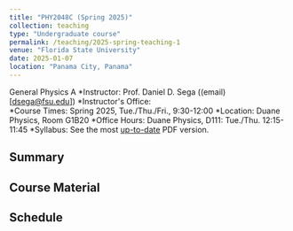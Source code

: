 ```yaml
---
title: "PHY2048C (Spring 2025)"
collection: teaching
type: "Undergraduate course"
permalink: /teaching/2025-spring-teaching-1
venue: "Florida State University"
date: 2025-01-07
location: "Panama City, Panama"
---
```

General Physics A
*Instructor:	Prof. Daniel D. Sega   ((email)[dsega@fsu.edu])
*Instructor's Office:  	
*Course Times: Spring 2025, Tue./Thu./Fri., 9:30-12:00
*Location:	Duane Physics, Room G1B20
*Office Hours:	Duane Physics, D111: Tue./Thu. 12:15-11:45
*Syllabus:	See the most [up-to-date](astrosega.github.io/files/2048C.pdf) PDF version.

Summary
-----------


Course Material
--------------

Schedule
-------------
